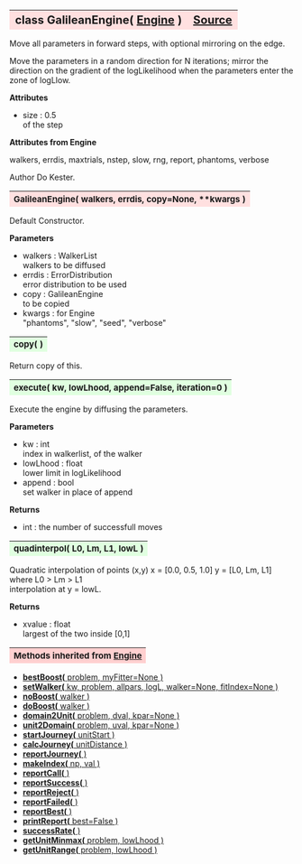 ---
---
<br><br><br>

<a name="GalileanEngine"></a>
<table><thead style="background-color:#FFE0E0; width:100%; font-size:20px"><tr><th style="text-align:left">
<strong>class GalileanEngine(</strong> <a href="./Engine.html">Engine</a> )</th><th style="text-align:right"><a href=https://github.com/dokester/BayesicFitting/blob/master/BayesicFitting/source/GalileanEngine.py target=_blank>Source</a></th></tr></thead></table>
<p>

Move all parameters in forward steps, with optional mirroring on the edge.

Move the parameters in a random direction for N iterations; mirror the direction
on the gradient of the logLikelihood when the parameters enter the zone of logLlow.

<b>Attributes</b>

* size  :  0.5<br>
    of the step<br>

<b>Attributes from Engine</b>

walkers, errdis, maxtrials, nstep, slow, rng, report, phantoms, verbose

Author       Do Kester.


<a name="GalileanEngine"></a>
<table><thead style="background-color:#FFE0E0; width:100%; font-size:15px"><tr><th style="text-align:left">
<strong>GalileanEngine(</strong> walkers, errdis, copy=None, **kwargs )
</th></tr></thead></table>
<p>

Default Constructor.

<b>Parameters</b>

* walkers  :  WalkerList<br>
    walkers to be diffused<br>
* errdis  :  ErrorDistribution<br>
    error distribution to be used<br>
* copy  :  GalileanEngine<br>
    to be copied<br>
* kwargs  :  for Engine<br>
    "phantoms", "slow", "seed", "verbose"<br>


<a name="copy"></a>
<table><thead style="background-color:#E0FFE0; width:100%; font-size:15px"><tr><th style="text-align:left">
<strong>copy(</strong> )
</th></tr></thead></table>
<p>
Return copy of this. 

<a name="execute"></a>
<table><thead style="background-color:#E0FFE0; width:100%; font-size:15px"><tr><th style="text-align:left">
<strong>execute(</strong> kw, lowLhood, append=False, iteration=0 )
</th></tr></thead></table>
<p>

Execute the engine by diffusing the parameters.

<b>Parameters</b>

* kw  :  int<br>
    index in walkerlist, of the walker<br>
* lowLhood  :  float<br>
    lower limit in logLikelihood<br>
* append  :  bool<br>
    set walker in place of append<br>

<b>Returns</b>

* int  :  the number of successfull moves<br>


<a name="quadinterpol"></a>
<table><thead style="background-color:#E0FFE0; width:100%; font-size:15px"><tr><th style="text-align:left">
<strong>quadinterpol(</strong> L0, Lm, L1, lowL ) 
</th></tr></thead></table>
<p>

Quadratic interpolation of points (x,y)
x = [0.0, 0.5, 1.0]
y = [L0, Lm, L1]  where L0 > Lm > L1    
interpolation at y = lowL.

<b>Returns</b>

* xvalue  :  float<br>
    largest of the two inside [0,1]

<table><thead style="background-color:#FFD0D0; width:100%; font-size:15px"><tr><th style="text-align:left">
<strong>Methods inherited from</strong> <a href="./Engine.html">Engine</a></th></tr></thead></table>


* [<strong>bestBoost(</strong> problem, myFitter=None ) ](./Engine.md#bestBoost)
* [<strong>setWalker(</strong> kw, problem, allpars, logL, walker=None, fitIndex=None ) ](./Engine.md#setWalker)
* [<strong>noBoost(</strong> walker ) ](./Engine.md#noBoost)
* [<strong>doBoost(</strong> walker ) ](./Engine.md#doBoost)
* [<strong>domain2Unit(</strong> problem, dval, kpar=None ) ](./Engine.md#domain2Unit)
* [<strong>unit2Domain(</strong> problem, uval, kpar=None ) ](./Engine.md#unit2Domain)
* [<strong>startJourney(</strong> unitStart ) ](./Engine.md#startJourney)
* [<strong>calcJourney(</strong> unitDistance ) ](./Engine.md#calcJourney)
* [<strong>reportJourney(</strong> ) ](./Engine.md#reportJourney)
* [<strong>makeIndex(</strong> np, val ) ](./Engine.md#makeIndex)
* [<strong>reportCall(</strong> )](./Engine.md#reportCall)
* [<strong>reportSuccess(</strong> )](./Engine.md#reportSuccess)
* [<strong>reportReject(</strong> )](./Engine.md#reportReject)
* [<strong>reportFailed(</strong> )](./Engine.md#reportFailed)
* [<strong>reportBest(</strong> )](./Engine.md#reportBest)
* [<strong>printReport(</strong> best=False ) ](./Engine.md#printReport)
* [<strong>successRate(</strong> ) ](./Engine.md#successRate)
* [<strong>getUnitMinmax(</strong> problem, lowLhood ) ](./Engine.md#getUnitMinmax)
* [<strong>getUnitRange(</strong> problem, lowLhood ) ](./Engine.md#getUnitRange)
